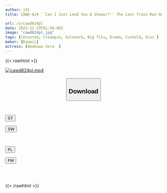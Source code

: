 ```yaml
---
author: j91
title: CAWD-624 ``Can I Just Lend You A Shower?'' The Last Train Ran Out And I Went To My Colleague's Room... I Was Excited By Her Defenseless Breasts And Bare Legs, And I Fucked Her So Much All Night That My Wife's Presence Was Blown Away... Sora Amakawa

url: /v/cawd624pl
date: 2023-12-29T01:50:00Z
image: "cawd624pl.jpg"
tags: [Censored, Creampie, Solowork, Big Tits, Drama, Cuckold, Kiss	]
maker: [Kawaii]
actress: [Amakawa Sora  ]
---
```



{{< rawhtml >}}

<div class="video" data-videoid="g0qwYmzD2KtqoZy">
    <a href="javascript:;">
        <img src="/v/cawd624pl/cawd624pl.jpg" width="WIDTH" height="HEIGHT" alt="cawd624pl.mp4" loading="lazy">
    </a>
</div>

<script type="text/javascript" src="https://j91.asia/asset/on-demand-st.js"></script>

<br>
  <link rel="stylesheet" href="https://j91.asia/asset/bs5.css">
  
  <center>
  <button class="btn btn-primary" type="button" data-bs-toggle="collapse" data-bs-target=".multi-collapse" aria-expanded="false" aria-controls="multiCollapseExample1 multiCollapseExample2"><h2>Download</h2></button></center>
</p>
<div class="row">
  <div class="col">
    <div class="collapse multi-collapse" id="multiCollapseExample1">
      <div class="card card-body">
	      	      <br>
<div class="buttons">  
<p><a href="https://streamtape.to/v/g0qwYmzD2KtqoZy" target="_blank"><button class="btn-hover color-3"><i class="fa fa-download"></i> ST</button></a></p>
<p><a href="https://flaswish.com/loqdww5f5imc" target="_blank"><button class="btn-hover color-2"><i class="fa fa-download"></i> SW</button></a></p></div>
    </div>
  </div>
</div>
  <div class="col">
    <div class="collapse multi-collapse" id="multiCollapseExample2">
      <div class="card card-body">
	      <br>
<div class="buttons">
<p><a href="javascript:;" target="_blank"><button class="btn-hover color-9"><i class="fa fa-download"></i> FL</button></a></p>
<p><a href="javascript:;" target="_blank"><button class="btn-hover color-8"><i class="fa fa-download"></i> FM</button></a></p></div>
<br><br>
      </div>
    </div>
  </div>
</div>

{{< /rawhtml >}}